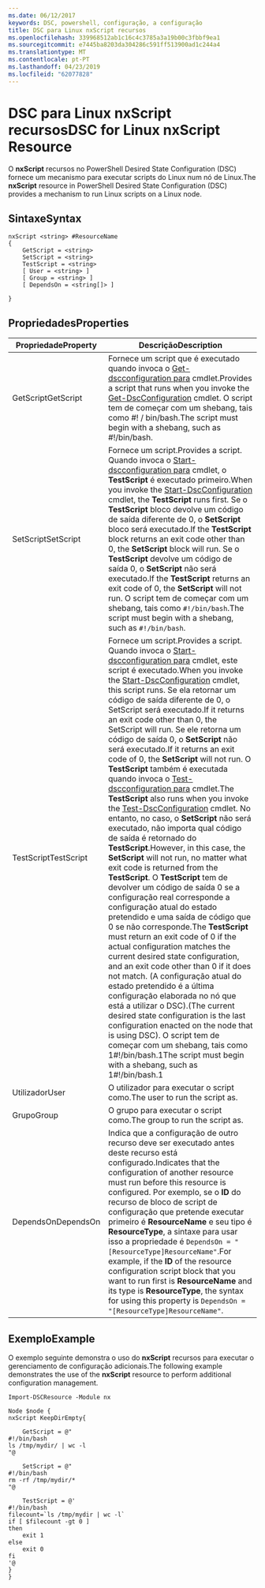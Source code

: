 ```yaml
---
ms.date: 06/12/2017
keywords: DSC, powershell, configuração, a configuração
title: DSC para Linux nxScript recursos
ms.openlocfilehash: 339968512ab1c16c4c3785a3a19b00c3fbbf9ea1
ms.sourcegitcommit: e7445ba8203da304286c591ff513900ad1c244a4
ms.translationtype: MT
ms.contentlocale: pt-PT
ms.lasthandoff: 04/23/2019
ms.locfileid: "62077828"
---
```

# <a name="dsc-for-linux-nxscript-resource"></a><span data-ttu-id="ba1d9-103">DSC para Linux nxScript recursos</span><span class="sxs-lookup"><span data-stu-id="ba1d9-103">DSC for Linux nxScript Resource</span></span>

<span data-ttu-id="ba1d9-104">O **nxScript** recursos no PowerShell Desired State Configuration (DSC) fornece um mecanismo para executar scripts do Linux num nó de Linux.</span><span class="sxs-lookup"><span data-stu-id="ba1d9-104">The **nxScript** resource in PowerShell Desired State Configuration (DSC) provides a mechanism to run Linux scripts on a Linux node.</span></span>

## <a name="syntax"></a><span data-ttu-id="ba1d9-105">Sintaxe</span><span class="sxs-lookup"><span data-stu-id="ba1d9-105">Syntax</span></span>

```
nxScript <string> #ResourceName
{
    GetScript = <string>
    SetScript = <string>
    TestScript = <string>
    [ User = <string> ]
    [ Group = <string> ]
    [ DependsOn = <string[]> ]

}
```

## <a name="properties"></a><span data-ttu-id="ba1d9-106">Propriedades</span><span class="sxs-lookup"><span data-stu-id="ba1d9-106">Properties</span></span>

|  <span data-ttu-id="ba1d9-107">Propriedade</span><span class="sxs-lookup"><span data-stu-id="ba1d9-107">Property</span></span> |  <span data-ttu-id="ba1d9-108">Descrição</span><span class="sxs-lookup"><span data-stu-id="ba1d9-108">Description</span></span> |
|---|---|
| <span data-ttu-id="ba1d9-109">GetScript</span><span class="sxs-lookup"><span data-stu-id="ba1d9-109">GetScript</span></span>| <span data-ttu-id="ba1d9-110">Fornece um script que é executado quando invoca o [Get-dscconfiguration para](https://technet.microsoft.com/en-us/library/dn521625.aspx) cmdlet.</span><span class="sxs-lookup"><span data-stu-id="ba1d9-110">Provides a script that runs when you invoke the [Get-DscConfiguration](https://technet.microsoft.com/en-us/library/dn521625.aspx) cmdlet.</span></span> <span data-ttu-id="ba1d9-111">O script tem de começar com um shebang, tais como #! / bin/bash.</span><span class="sxs-lookup"><span data-stu-id="ba1d9-111">The script must begin with a shebang, such as #!/bin/bash.</span></span>|
| <span data-ttu-id="ba1d9-112">SetScript</span><span class="sxs-lookup"><span data-stu-id="ba1d9-112">SetScript</span></span>| <span data-ttu-id="ba1d9-113">Fornece um script.</span><span class="sxs-lookup"><span data-stu-id="ba1d9-113">Provides a script.</span></span> <span data-ttu-id="ba1d9-114">Quando invoca o [Start-dscconfiguration para](https://technet.microsoft.com/en-us/library/dn521623.aspx) cmdlet, o **TestScript** é executado primeiro.</span><span class="sxs-lookup"><span data-stu-id="ba1d9-114">When you invoke the [Start-DscConfiguration](https://technet.microsoft.com/en-us/library/dn521623.aspx) cmdlet, the **TestScript** runs first.</span></span> <span data-ttu-id="ba1d9-115">Se o **TestScript** bloco devolve um código de saída diferente de 0, o **SetScript** bloco será executado.</span><span class="sxs-lookup"><span data-stu-id="ba1d9-115">If the **TestScript** block returns an exit code other than 0, the **SetScript** block will run.</span></span> <span data-ttu-id="ba1d9-116">Se o **TestScript** devolve um código de saída 0, o **SetScript** não será executado.</span><span class="sxs-lookup"><span data-stu-id="ba1d9-116">If the **TestScript** returns an exit code of 0, the **SetScript** will not run.</span></span> <span data-ttu-id="ba1d9-117">O script tem de começar com um shebang, tais como `#!/bin/bash`.</span><span class="sxs-lookup"><span data-stu-id="ba1d9-117">The script must begin with a shebang, such as `#!/bin/bash`.</span></span>|
| <span data-ttu-id="ba1d9-118">TestScript</span><span class="sxs-lookup"><span data-stu-id="ba1d9-118">TestScript</span></span>| <span data-ttu-id="ba1d9-119">Fornece um script.</span><span class="sxs-lookup"><span data-stu-id="ba1d9-119">Provides a script.</span></span> <span data-ttu-id="ba1d9-120">Quando invoca o [Start-dscconfiguration para](https://technet.microsoft.com/en-us/library/dn521623.aspx) cmdlet, este script é executado.</span><span class="sxs-lookup"><span data-stu-id="ba1d9-120">When you invoke the [Start-DscConfiguration](https://technet.microsoft.com/en-us/library/dn521623.aspx) cmdlet, this script runs.</span></span> <span data-ttu-id="ba1d9-121">Se ela retornar um código de saída diferente de 0, o SetScript será executado.</span><span class="sxs-lookup"><span data-stu-id="ba1d9-121">If it returns an exit code other than 0, the SetScript will run.</span></span> <span data-ttu-id="ba1d9-122">Se ele retorna um código de saída 0, o **SetScript** não será executado.</span><span class="sxs-lookup"><span data-stu-id="ba1d9-122">If it returns an exit code of 0, the **SetScript** will not run.</span></span> <span data-ttu-id="ba1d9-123">O **TestScript** também é executada quando invoca o [Test-dscconfiguration para](https://technet.microsoft.com/en-us/library/dn407382.aspx) cmdlet.</span><span class="sxs-lookup"><span data-stu-id="ba1d9-123">The **TestScript** also runs when you invoke the [Test-DscConfiguration](https://technet.microsoft.com/en-us/library/dn407382.aspx) cmdlet.</span></span> <span data-ttu-id="ba1d9-124">No entanto, no caso, o **SetScript** não será executado, não importa qual código de saída é retornado do **TestScript**.</span><span class="sxs-lookup"><span data-stu-id="ba1d9-124">However, in this case, the **SetScript** will not run, no matter what exit code is returned from the **TestScript**.</span></span> <span data-ttu-id="ba1d9-125">O **TestScript** tem de devolver um código de saída 0 se a configuração real corresponde a configuração atual do estado pretendido e uma saída de código que 0 se não corresponde.</span><span class="sxs-lookup"><span data-stu-id="ba1d9-125">The **TestScript** must return an exit code of 0 if the actual configuration matches the current desired state configuration, and an exit code other than 0 if it does not match.</span></span> <span data-ttu-id="ba1d9-126">(A configuração atual do estado pretendido é a última configuração elaborada no nó que está a utilizar o DSC).</span><span class="sxs-lookup"><span data-stu-id="ba1d9-126">(The current desired state configuration is the last configuration enacted on the node that is using DSC).</span></span> <span data-ttu-id="ba1d9-127">O script tem de começar com um shebang, tais como 1#!/bin/bash.1</span><span class="sxs-lookup"><span data-stu-id="ba1d9-127">The script must begin with a shebang, such as 1#!/bin/bash.1</span></span>|
| <span data-ttu-id="ba1d9-128">Utilizador</span><span class="sxs-lookup"><span data-stu-id="ba1d9-128">User</span></span>| <span data-ttu-id="ba1d9-129">O utilizador para executar o script como.</span><span class="sxs-lookup"><span data-stu-id="ba1d9-129">The user to run the script as.</span></span>|
| <span data-ttu-id="ba1d9-130">Grupo</span><span class="sxs-lookup"><span data-stu-id="ba1d9-130">Group</span></span>| <span data-ttu-id="ba1d9-131">O grupo para executar o script como.</span><span class="sxs-lookup"><span data-stu-id="ba1d9-131">The group to run the script as.</span></span>|
| <span data-ttu-id="ba1d9-132">DependsOn</span><span class="sxs-lookup"><span data-stu-id="ba1d9-132">DependsOn</span></span> | <span data-ttu-id="ba1d9-133">Indica que a configuração de outro recurso deve ser executado antes deste recurso está configurado.</span><span class="sxs-lookup"><span data-stu-id="ba1d9-133">Indicates that the configuration of another resource must run before this resource is configured.</span></span> <span data-ttu-id="ba1d9-134">Por exemplo, se o **ID** do recurso de bloco de script de configuração que pretende executar primeiro é **ResourceName** e seu tipo é **ResourceType**, a sintaxe para usar isso a propriedade é `DependsOn = "[ResourceType]ResourceName"`.</span><span class="sxs-lookup"><span data-stu-id="ba1d9-134">For example, if the **ID** of the resource configuration script block that you want to run first is **ResourceName** and its type is **ResourceType**, the syntax for using this property is `DependsOn = "[ResourceType]ResourceName"`.</span></span>|

## <a name="example"></a><span data-ttu-id="ba1d9-135">Exemplo</span><span class="sxs-lookup"><span data-stu-id="ba1d9-135">Example</span></span>

<span data-ttu-id="ba1d9-136">O exemplo seguinte demonstra o uso do **nxScript** recursos para executar o gerenciamento de configuração adicionais.</span><span class="sxs-lookup"><span data-stu-id="ba1d9-136">The following example demonstrates the use of the **nxScript** resource to perform additional configuration management.</span></span>

```
Import-DSCResource -Module nx

Node $node {
nxScript KeepDirEmpty{

    GetScript = @"
#!/bin/bash
ls /tmp/mydir/ | wc -l
"@

    SetScript = @"
#!/bin/bash
rm -rf /tmp/mydir/*
"@

    TestScript = @'
#!/bin/bash
filecount=`ls /tmp/mydir | wc -l`
if [ $filecount -gt 0 ]
then
    exit 1
else
    exit 0
fi
'@
}
}
```